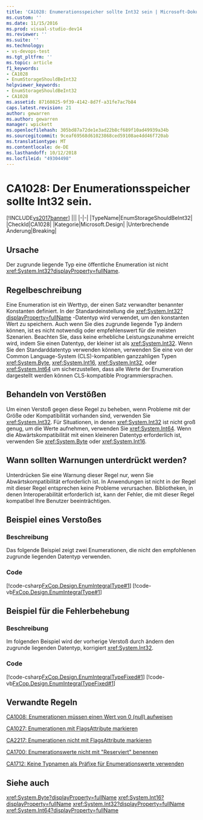 ```yaml
---
title: 'CA1028: Enumerationsspeicher sollte Int32 sein | Microsoft-Dokumentation'
ms.custom: ''
ms.date: 11/15/2016
ms.prod: visual-studio-dev14
ms.reviewer: ''
ms.suite: ''
ms.technology:
- vs-devops-test
ms.tgt_pltfrm: ''
ms.topic: article
f1_keywords:
- CA1028
- EnumStorageShouldBeInt32
helpviewer_keywords:
- EnumStorageShouldBeInt32
- CA1028
ms.assetid: 87160825-9f39-4142-8d7f-a31fe7ac7b84
caps.latest.revision: 21
author: gewarren
ms.author: gewarren
manager: wpickett
ms.openlocfilehash: 305bd87a72de1e3ad22b8cf689f10ad49939a34b
ms.sourcegitcommit: 9ceaf69568d61023868ced59108ae4dd46f720ab
ms.translationtype: MT
ms.contentlocale: de-DE
ms.lasthandoff: 10/12/2018
ms.locfileid: "49304498"
---
```

# <a name="ca1028-enum-storage-should-be-int32"></a>CA1028: Der Enumerationsspeicher sollte Int32 sein.
[!INCLUDE[vs2017banner](../includes/vs2017banner.md)]
|||
|-|-|
|TypeName|EnumStorageShouldBeInt32|
|CheckId|CA1028|
|Kategorie|Microsoft.Design|
|Unterbrechende Änderung|Breaking|

## <a name="cause"></a>Ursache
 Der zugrunde liegende Typ eine öffentliche Enumeration ist nicht <xref:System.Int32?displayProperty=fullName>.

## <a name="rule-description"></a>Regelbeschreibung
 Eine Enumeration ist ein Werttyp, der einen Satz verwandter benannter Konstanten definiert. In der Standardeinstellung die <xref:System.Int32?displayProperty=fullName> -Datentyp wird verwendet, um den konstanten Wert zu speichern. Auch wenn Sie dies zugrunde liegende Typ ändern können, ist es nicht notwendig oder empfehlenswert für die meisten Szenarien. Beachten Sie, dass keine erhebliche Leistungszunahme erreicht wird, indem Sie einen Datentyp, der kleiner ist als <xref:System.Int32>. Wenn Sie den Standarddatentyp verwenden können, verwenden Sie eine von der Common Language-System (CLS)-kompatiblen ganzzahligen Typen <xref:System.Byte>, <xref:System.Int16>, <xref:System.Int32>, oder <xref:System.Int64> um sicherzustellen, dass alle Werte der Enumeration dargestellt werden können CLS-kompatible Programmiersprachen.

## <a name="how-to-fix-violations"></a>Behandeln von Verstößen
 Um einen Verstoß gegen diese Regel zu beheben, wenn Probleme mit der Größe oder Kompatibilität vorhanden sind, verwenden Sie <xref:System.Int32>. Für Situationen, in denen <xref:System.Int32> ist nicht groß genug, um die Werte aufnehmen, verwenden Sie <xref:System.Int64>. Wenn die Abwärtskompatibilität mit einen kleineren Datentyp erforderlich ist, verwenden Sie <xref:System.Byte> oder <xref:System.Int16>.

## <a name="when-to-suppress-warnings"></a>Wann sollten Warnungen unterdrückt werden?
 Unterdrücken Sie eine Warnung dieser Regel nur, wenn Sie Abwärtskompatibilität erforderlich ist. In Anwendungen ist nicht in der Regel mit dieser Regel entsprechen keine Probleme verursachen. Bibliotheken, in denen Interoperabilität erforderlich ist, kann der Fehler, die mit dieser Regel kompatibel Ihre Benutzer beeinträchtigen.

## <a name="example-of-a-violation"></a>Beispiel eines Verstoßes

### <a name="description"></a>Beschreibung
 Das folgende Beispiel zeigt zwei Enumerationen, die nicht den empfohlenen zugrunde liegenden Datentyp verwenden.

### <a name="code"></a>Code
 [!code-csharp[FxCop.Design.EnumIntegralType#1](../snippets/csharp/VS_Snippets_CodeAnalysis/FxCop.Design.EnumIntegralType/cs/FxCop.Design.EnumIntegralType.cs#1)]
 [!code-vb[FxCop.Design.EnumIntegralType#1](../snippets/visualbasic/VS_Snippets_CodeAnalysis/FxCop.Design.EnumIntegralType/vb/FxCop.Design.EnumIntegralType.vb#1)]

## <a name="example-of-how-to-fix"></a>Beispiel für die Fehlerbehebung

### <a name="description"></a>Beschreibung
 Im folgenden Beispiel wird der vorherige Verstoß durch ändern den zugrunde liegenden Datentyp, korrigiert <xref:System.Int32>.

### <a name="code"></a>Code
 [!code-csharp[FxCop.Design.EnumIntegralTypeFixed#1](../snippets/csharp/VS_Snippets_CodeAnalysis/FxCop.Design.EnumIntegralTypeFixed/cs/FxCop.Design.EnumIntegralTypeFixed.cs#1)]
 [!code-vb[FxCop.Design.EnumIntegralTypeFixed#1](../snippets/visualbasic/VS_Snippets_CodeAnalysis/FxCop.Design.EnumIntegralTypeFixed/vb/FxCop.Design.EnumIntegralTypeFixed.vb#1)]

## <a name="related-rules"></a>Verwandte Regeln
 [CA1008: Enumerationen müssen einen Wert von 0 (null) aufweisen](../code-quality/ca1008-enums-should-have-zero-value.md)

 [CA1027: Enumerationen mit FlagsAttribute markieren](../code-quality/ca1027-mark-enums-with-flagsattribute.md)

 [CA2217: Enumerationen nicht mit FlagsAttribute markieren](../code-quality/ca2217-do-not-mark-enums-with-flagsattribute.md)

 [CA1700: Enumerationswerte nicht mit "Reserviert" benennen](../code-quality/ca1700-do-not-name-enum-values-reserved.md)

 [CA1712: Keine Typnamen als Präfixe für Enumerationswerte verwenden](../code-quality/ca1712-do-not-prefix-enum-values-with-type-name.md)

## <a name="see-also"></a>Siehe auch
 <xref:System.Byte?displayProperty=fullName> <xref:System.Int16?displayProperty=fullName>
 <xref:System.Int32?displayProperty=fullName>
 <xref:System.Int64?displayProperty=fullName>



